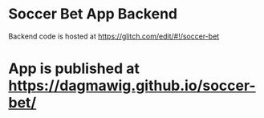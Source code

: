 # Soccer Bet App Backend
Backend code is hosted at https://glitch.com/edit/#!/soccer-bet

# App is published at https://dagmawig.github.io/soccer-bet/